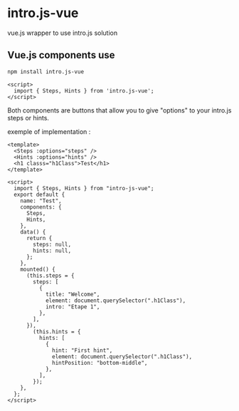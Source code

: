 # intro.js-vue

vue.js wrapper to use intro.js solution

## Vue.js components use

```bash
npm install intro.js-vue
```

```vue
<script>
  import { Steps, Hints } from 'intro.js-vue';
</script>
```

Both components are buttons that allow you to give "options" to your
intro.js steps or hints.

exemple of implementation :

```vue
<template>
  <Steps :options="steps" />
  <Hints :options="hints" />
  <h1 classs="h1Class">Test</h1>
</template>

<script>
  import { Steps, Hints } from "intro-js-vue";
  export default {
    name: "Test",
    components: {
      Steps,
      Hints,
    },
    data() {
      return {
        steps: null,
        hints: null,
      };
    },
    mounted() {
      (this.steps = {
        steps: [
          {
            title: "Welcome",
            element: document.querySelector(".h1Class"),
            intro: "Etape 1",
          },
        ],
      }),
        (this.hints = {
          hints: [
            {
              hint: "First hint",
              element: document.querySelector(".h1Class"),
              hintPosition: "bottom-middle",
            },
          ],
        });
    },
  };
</script>
```
